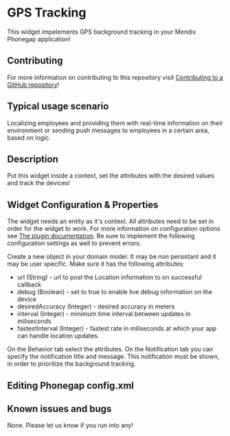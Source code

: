 # GPS Tracking

This widget impelements GPS background tracking in your Mendix Phonegap application! 

## Contributing

For more information on contributing to this repository visit [Contributing to a GitHub repository](https://world.mendix.com/display/howto50/Contributing+to+a+GitHub+repository)!

## Typical usage scenario

Localizing employees and providing them with real-time information on their environment or sending push messages to employees in a certain area, based on logic.

## Description

Put this widget inside a context, set the attributes with the desired values and track the devices!

## Widget Configuration & Properties

The widget needs an entity as it's context. All attributes need to be set in order for the widget to work. For more information on configuration options see [The plugin documentation](https://github.com/mauron85/cordova-plugin-background-geolocation). Be sure to implement the following configuration settings as well to prevent errors.

Create a new object in your domain model. It may be non persistant and it may be user specific. Make sure it has the following attributes:

* url (String) - url to post the Location information to on successful callback
* debug (Boolean) - set to true to enable live debug information on the device
* desiredAccuracy (Integer) - desired accuracy in meters
* interval (Integer) - minimum time interval between updates in miliseconds
* fastestInterval (Integer) - fastest rate in miliseconds at which your app can handle location updates.

On the Behavior tab select the attributes. On the Notification tab you can specify the notification title and message. This notification must be shown, in order to prioritize the background tracking.

## Editing Phonegap config.xml

## Known issues and bugs

None. Please let us know if you run into any!
